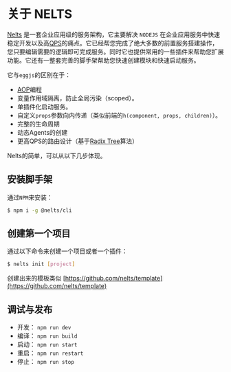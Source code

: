 # 关于 NELTS

[Nelts](https://github.com/nelts/nelts) 是一套企业应用级的服务架构，它主要解决 `NODEJS` 在企业应用服务中快速稳定开发以及高[QPS](https://baike.baidu.com/item/QPS)的痛点。它已经帮您完成了绝大多数的前置服务搭建操作，您只要编辑需要的逻辑即可完成服务。同时它也提供常用的一些插件来帮助您扩展功能。它还有一整套完善的脚手架帮助您快速创建模块和快速启动服务。

它与`eggjs`的区别在于：

- [AOP](https://baike.baidu.com/item/AOP/1332219)编程
- 变量作用域隔离，防止全局污染（scoped）。
- 单插件化启动服务。
- 自定义`props`参数向内传递（类似前端的`h(component, props, children)`）。
- 完整的生命周期
- 动态Agents的创建
- 更高QPS的路由设计（基于[Radix Tree](https://en.wikipedia.org/wiki/Radix_tree)算法）

Nelts的简单，可以从以下几步体现。

## 安装脚手架

通过`NPM`来安装：

```bash
$ npm i -g @nelts/cli
```

## 创建第一个项目

通过以下命令来创建一个项目或者一个插件：

```bash
$ nelts init [project]
```

创建出来的模板类似 [https://github.com/nelts/template](https://github.com/nelts/template)

## 调试与发布

- 开发： `npm run dev`
- 编译： `npm run build`
- 启动： `npm run start`
- 重启： `npm run restart`
- 停止： `npm run stop`